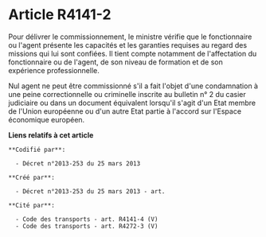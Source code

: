# Article R4141-2

Pour délivrer le commissionnement, le ministre vérifie que le fonctionnaire ou l'agent présente les capacités et les
garanties requises au regard des missions qui lui sont confiées. Il tient compte notamment de l'affectation du fonctionnaire
ou de l'agent, de son niveau de formation et de son expérience professionnelle.

Nul agent ne peut être commissionné s'il a fait l'objet d'une condamnation à une peine correctionnelle ou criminelle inscrite
au bulletin n° 2 du casier judiciaire ou dans un document équivalent lorsqu'il s'agit d'un Etat membre de l'Union européenne
ou d'un autre Etat partie à l'accord sur l'Espace économique européen.

**Liens relatifs à cet article**

	**Codifié par**:

	  - Décret n°2013-253 du 25 mars 2013

	**Créé par**:

	  - Décret n°2013-253 du 25 mars 2013 - art.

	**Cité par**:

	  - Code des transports - art. R4141-4 (V)
	  - Code des transports - art. R4272-3 (V)
